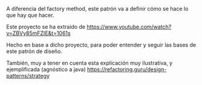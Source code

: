A diferencia del factory method, este patrón va a definir cómo se hace lo que hay que hacer.

Este proyecto se ha extraido de
https://www.youtube.com/watch?v=ZBVy85mFZIE&t=1061s

Hecho en base a dicho proyecto, para poder entender y seguir las bases de este patrón de diseño.

También, muy a tener en cuenta esta explicación muy ilustrativa, y ejemplificada (agnóstico a java)
https://refactoring.guru/design-patterns/strategy

